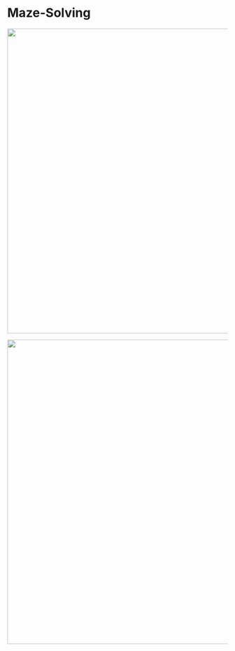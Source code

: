 # Maze-Solving

<p align="center">
  <img src="https://i.ibb.co/8NQ6wfd/4.png" width="699" height="697">
</p>

<p align="center">
  <img src="https://i.ibb.co/8MhnWqy/6.png" width="696 height="697">
</p>
